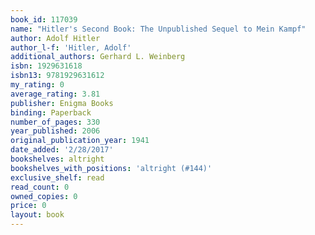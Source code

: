 ```yaml
---
book_id: 117039
name: "Hitler's Second Book: The Unpublished Sequel to Mein Kampf"
author: Adolf Hitler
author_l-f: 'Hitler, Adolf'
additional_authors: Gerhard L. Weinberg
isbn: 1929631618
isbn13: 9781929631612
my_rating: 0
average_rating: 3.81
publisher: Enigma Books
binding: Paperback
number_of_pages: 330
year_published: 2006
original_publication_year: 1941
date_added: '2/28/2017'
bookshelves: altright
bookshelves_with_positions: 'altright (#144)'
exclusive_shelf: read
read_count: 0
owned_copies: 0
price: 0
layout: book
---
```

